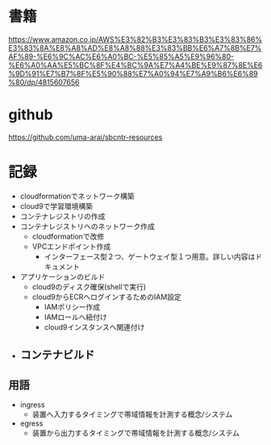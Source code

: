 # 書籍
https://www.amazon.co.jp/AWS%E3%82%B3%E3%83%B3%E3%83%86%E3%83%8A%E8%A8%AD%E8%A8%88%E3%83%BB%E6%A7%8B%E7%AF%89-%E6%9C%AC%E6%A0%BC-%E5%85%A5%E9%96%80-%E6%A0%AA%E5%BC%8F%E4%BC%9A%E7%A4%BE%E9%87%8E%E6%9D%91%E7%B7%8F%E5%90%88%E7%A0%94%E7%A9%B6%E6%89%80/dp/4815607656

# github
https://github.com/uma-arai/sbcntr-resources

# 記録
- cloudformationでネットワーク構築
- cloud9で学習環境構築
- コンテナレジストリの作成
- コンテナレジストリへのネットワーク作成
  - cloudformationで改修
  - VPCエンドポイント作成
    - インターフェース型２つ、ゲートウェイ型１つ用意。詳しい内容はドキュメント
- アプリケーションのビルド
  - cloud9のディスク確保(shellで実行)
  - cloud9からECRへログインするためのIAM設定
    - IAMポリシー作成
    - IAMロールへ紐付け
    - cloud9インスタンスへ関連付け
- コンテナビルド
  - 

## 用語
- ingress
  - 装置へ入力するタイミングで帯域情報を計測する概念/システム
- egress
  - 装置から出力するタイミングで帯域情報を計測する概念/システム